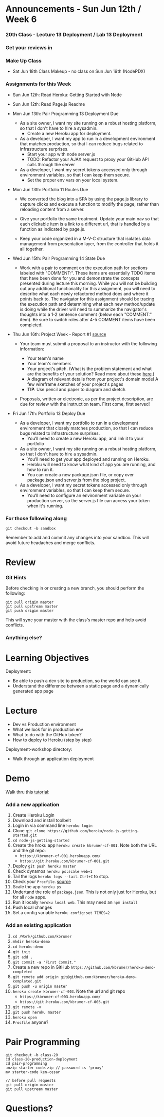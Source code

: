 # Announcements - Sun Jun 12th / Week 6

### 20th Class - Lecture 13 Deployment / Lab 13 Deployment

### Get your reviews in

### Make Up Class

* Sat Jun 18th Class Makeup - no class on Sun Jun 19th (NodePDX)

### Assignments for this Week

* Sun Jun 12th: Read Heroku: Getting Started with Node 

* Sun Jun 12th: Read Page.js Readme

* Mon Jun 13th: Pair Programming 13 Deployment Due
	* As a site owner, I want my site running on a robust hosting platform, so that I don't have to hire a sysadmin.
		- Create a new Heroku app for deployment.
	* As a developer, I want my app to run in a development environment that matches production, so that I can reduce bugs related to infrastructure surprises.
		- Start your app with node server.js
		- TODO: Refactor your AJAX request to proxy your GitHub API calls through the server
	* As a developer, I want my secret tokens accessed only through environment variables, so that I can keep them secure.
		- Set the proper env vars on your local system.


* Mon Jun 13th: Portfolio 11 Routes Due

	* We converted the blog into a SPA by using the page.js library to capture clicks and execute a function to modify the page, rather than reloading content from a server.

	* Give your portfolio the same treatment. Update your main nav so that each clickable item is a link to a different url, that is handled by a function as indicated by page.js.

	* Keep your code organized in a M-V-C structure that isolates data management from presentation layer, from the controller that holds it all together.

* Wed Jun 15th: Pair Programming 14 State Due

	* Work with a pair to comment on the execution path for sections labeled with "COMMENT:". These items are essentially TODO items that have been done for you and demonstrate the concepts presented during lecture this morning. While you will not be building out any additional functionality for this assignment, you will need to describe what each newly refactored method does and where it points back to. The navigator for this assignment should be tracing the execution path and determining what each new method/update is doing while the driver will need to summarize the navigator's thoughts into a 1-2 sentence comment (below each "COMMENT:" item). Be sure to switch roles after 4-5 COMMENT items have been completed.

* Thu Jun 16th: Project Week - Report #1 [source](https://github.com/codefellows/portland-301n2/tree/master/class-23-project-week-day-1)

	* Your team must submit a proposal to an instructor with the following information:

		- Your team's name
		- Your team's members
		- Your project's pitch. (What is the problem statement and what are the benefits of your solution? Read more about these [here](https://www.bidsketch.com/proposal-resources/proposal-templates/web-design-proposal-template).)
		- A diagram of relevant details from your project's domain model
A few wireframe sketches of your project's pages
		- **TIP**: Use pencil and paper to diagram and sketch.

	* Proposals, written or electronic, as per the project description, are due for review with the instruction team. First come, first served!

* Fri Jun 17th: Portfolio 13 Deploy Due

	* As a developer, I want my portfolio to run in a development environment that closely matches production, so that I can reduce bugs related to infrastructure surprises.
		- You'll need to create a new Heroku app, and link it to your portfolio
	* As a site owner, I want my site running on a robust hosting platform, so that I don't have to hire a sysadmin.
		- You'll need to get your app deployed and running on Heroku.
		- Heroku will need to know what kind of app you are running, and how to run it.
		- You can create a new package.json file, or copy over package.json and server.js from the blog project.
	* As a developer, I want my secret tokens accessed only through environment variables, so that I can keep them secure.
		- You'll need to configure an environment variable on your production server, so the server.js file can access your token when it's running.

	
### For those following along
`git checkout -b sandbox`

Remember to add and commit any changes into your sandbox. This will avoid future headaches and merge conflicts.

# Review

### Git Hints

Before checking in or creating a new branch, you should perform the following:

```
git pull origin master
git pull upstream master
git push origin master
```

This will sync your master with the class's master repo and help avoid conflicts.

### Anything else?

# Learning Objectives

Deployment:

* Be able to push a dev site to production, so the world can see it. 
* Understand the difference between a static page and a dynamically generated app page



# Lecture

* Dev vs Production environment
* What we look for in production env
* What to do with the GitHub token?
* How to deploy to Heroku (step by step)

Deployment-workshop directory: 

* Walk through an application deployment



# Demo

Walk thru this [tutorial](https://devcenter.heroku.com/articles/getting-started-with-nodejs#introduction):

### Add a new application

1. Create Heroku Login
2. Download and install toolbelt
3. Login in via command line `heroku login`
4. Clone `git clone https://github.com/heroku/node-js-getting-started.git`
5. `cd node-js-getting-started`
6. Create the hroku app `heroku create kbrumer-cf-001`. Note both the URL and the git repo:
	* `https://kbrumer-cf-001.herokuapp.com/`
	* `https://git.heroku.com/kbrumer-cf-001.git`
7. Deploy `git push heroku master`
8. Check dynamos `heroku ps:scale web=1`
9. Tail the logs `heroku logs --tail`. `Ctrl+C` to stop.
10. Check your `Procfile`. [source](https://devcenter.heroku.com/articles/procfile)
11. Scale the app `heroku ps`
12. Undertand the role of `package.json`. This is not only just for Heroku, but for all `node` apps.
13. Run it locally `heroku local web`. This may need an `npm install`
14. Push local changes 
15. Set a config variable `heroku config:set TIMES=2`


### Add an existing application
1. `cd /Work/github.com/kbrumer` 
2. `mkdir heroku-demo`
3. `cd heroku-demo`
4. `git init`
5. `git add .`
6. `git commit -a "First Commit."`
7. Create a new repo in GitHub `https://github.com/kbrumer/heroku-demo-completed`
8. `git remote add origin git@github.com:kbrumer/heroku-demo-completed.git`
9. `git push -u origin master`
10. `heroku create kbrumer-cf-003`. Note the url and git repo
	* `https://kbrumer-cf-003.herokuapp.com/`
	* `https://git.heroku.com/kbrumer-cf-003.git`
11. `git remote -v`
12. `git push heroku master`
13. `heroku open`
14. `Procfile` anyone? 




# Pair Programming
```
git checkout -b class-20
cd class-20-production-deployment
cd pair-programming
unzip starter-code.zip // password is 'proxy'
mv starter-code ken-cesar

// before pull requests
git pull origin master
git pull upstream master
```


# Questions?





  






